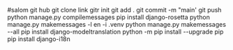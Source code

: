 #salom git hub
git clone link
gitr init 
git add .
git commit -m "main'
git push
python manage.py compilemessages
pip install django-rosetta
python manage.py makemessages -l en -i .venv
python manage.py makemessages --all
pip install django-modeltranslation
python -m pip install --upgrade pip
pip install django-i18n